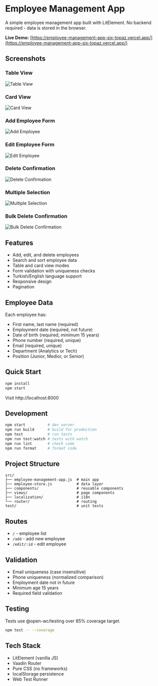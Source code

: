 # Employee Management App

A simple employee management app built with LitElement. No backend required - data is stored in the browser.

**Live Demo:** [https://employee-management-app-six-topaz.vercel.app/](https://employee-management-app-six-topaz.vercel.app/)

## Screenshots

### Table View
![Table View]()

### Card View  
![Card View]()

### Add Employee Form
![Add Employee]()

### Edit Employee Form
![Edit Employee]()

### Delete Confirmation
![Delete Confirmation]()

### Multiple Selection
![Multiple Selection]()

### Bulk Delete Confirmation
![Bulk Delete Confirmation]()

## Features

- Add, edit, and delete employees
- Search and sort employee data
- Table and card view modes
- Form validation with uniqueness checks
- Turkish/English language support
- Responsive design
- Pagination

## Employee Data

Each employee has:
- First name, last name (required)
- Employment date (required, not future)
- Date of birth (required, minimum 15 years)
- Phone number (required, unique)
- Email (required, unique)
- Department (Analytics or Tech)
- Position (Junior, Medior, or Senior)

## Quick Start

```bash
npm install
npm start
```

Visit http://localhost:8000

## Development

```bash
npm start          # dev server
npm run build      # build for production
npm test           # run tests
npm run test:watch # tests with watch
npm run lint       # check code
npm run format     # format code
```

## Project Structure

```
src/
├── employee-management-app.js  # main app
├── employee-store.js           # data layer
├── components/                 # reusable components
├── views/                      # page components
├── localization/               # i18n
└── router/                     # routing
test/                           # unit tests
```

## Routes

- `/` - employee list
- `/add` - add new employee
- `/edit/:id` - edit employee

## Validation

- Email uniqueness (case insensitive)
- Phone uniqueness (normalized comparison)
- Employment date not in future
- Minimum age 15 years
- Required field validation

## Testing

Tests use @open-wc/testing over 85% coverage target.

```bash
npm test -- --coverage
```

## Tech Stack

- LitElement (vanilla JS)
- Vaadin Router
- Pure CSS (no frameworks)
- localStorage persistence
- Web Test Runner

